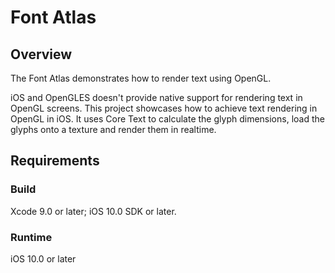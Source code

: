# Font Atlas


## Overview

The Font Atlas demonstrates how to render text using OpenGL.

iOS and OpenGLES doesn't provide native support for rendering text in OpenGL screens. This project showcases how to achieve text rendering in OpenGL in iOS. It uses Core Text to calculate the glyph dimensions, load the glyphs onto a texture and render them in realtime.


## Requirements

### Build

Xcode 9.0 or later; iOS 10.0 SDK or later.

### Runtime

iOS 10.0 or later
